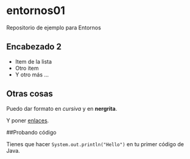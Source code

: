 # entornos01
Repositorio de ejemplo para Entornos

## Encabezado 2

- Item de la lista
- Otro item
- Y otro más ...

 ## Otras cosas
 
 Puedo dar formato en *cursiva* y en **nergrita**. 
 
 Y poner [enlaces](http://gregoriofer.com).
 
 ##Probando código
 
 Tienes que hacer `System.out.println("Hello")` 
 en tu primer código de Java. 
